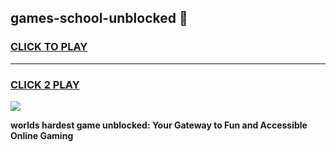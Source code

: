 
## games-school-unblocked 👋
<h3>
<a href="https://premium.freeplayer.one?title=games-school-unblocked&ref=14F">CLICK TO PLAY</a></h3>
<hr>

<h3>
<a href="https://premium.freeplayer.one?title=games-school-unblocked&ref=14F">CLICK 2 PLAY</a>
  
</h3>

<a href="https://premium.freeplayer.one?title=games-school-unblocked&ref=12F/"><img src="https://clearcache.store/games.png"></a>


**worlds hardest game unblocked: Your Gateway to Fun and Accessible Online Gaming**
